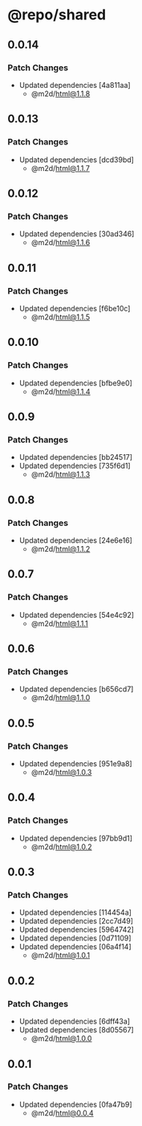 # @repo/shared

## 0.0.14

### Patch Changes

- Updated dependencies [4a811aa]
  - @m2d/html@1.1.8

## 0.0.13

### Patch Changes

- Updated dependencies [dcd39bd]
  - @m2d/html@1.1.7

## 0.0.12

### Patch Changes

- Updated dependencies [30ad346]
  - @m2d/html@1.1.6

## 0.0.11

### Patch Changes

- Updated dependencies [f6be10c]
  - @m2d/html@1.1.5

## 0.0.10

### Patch Changes

- Updated dependencies [bfbe9e0]
  - @m2d/html@1.1.4

## 0.0.9

### Patch Changes

- Updated dependencies [bb24517]
- Updated dependencies [735f6d1]
  - @m2d/html@1.1.3

## 0.0.8

### Patch Changes

- Updated dependencies [24e6e16]
  - @m2d/html@1.1.2

## 0.0.7

### Patch Changes

- Updated dependencies [54e4c92]
  - @m2d/html@1.1.1

## 0.0.6

### Patch Changes

- Updated dependencies [b656cd7]
  - @m2d/html@1.1.0

## 0.0.5

### Patch Changes

- Updated dependencies [951e9a8]
  - @m2d/html@1.0.3

## 0.0.4

### Patch Changes

- Updated dependencies [97bb9d1]
  - @m2d/html@1.0.2

## 0.0.3

### Patch Changes

- Updated dependencies [114454a]
- Updated dependencies [2cc7d49]
- Updated dependencies [5964742]
- Updated dependencies [0d71109]
- Updated dependencies [06a4f14]
  - @m2d/html@1.0.1

## 0.0.2

### Patch Changes

- Updated dependencies [6dff43a]
- Updated dependencies [8d05567]
  - @m2d/html@1.0.0

## 0.0.1

### Patch Changes

- Updated dependencies [0fa47b9]
  - @m2d/html@0.0.4
